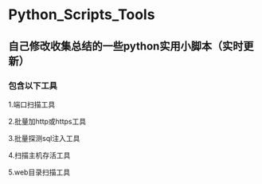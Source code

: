# Python_Scripts_Tools

## 自己修改收集总结的一些python实用小脚本（实时更新）

### 包含以下工具

1.端口扫描工具

2.批量加http或https工具

3.批量探测sql注入工具

4.扫描主机存活工具

5.web目录扫描工具

